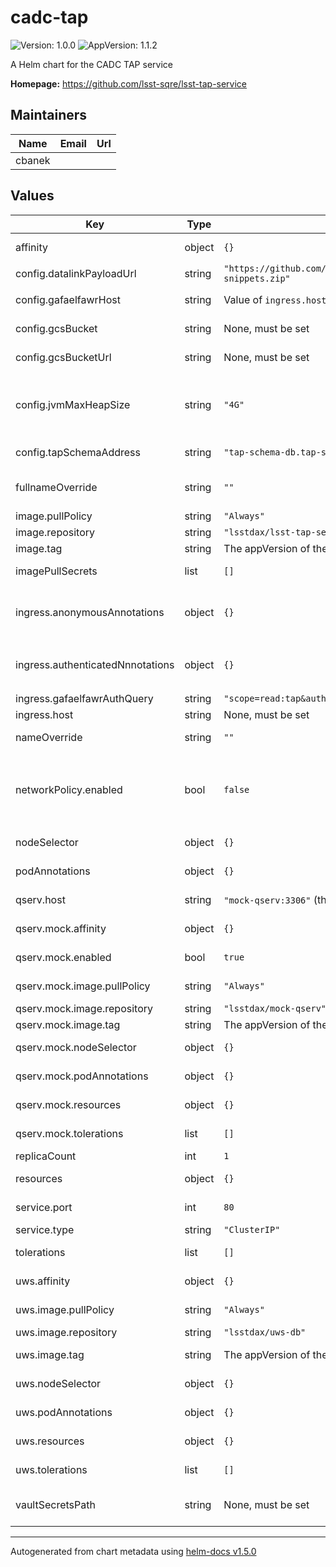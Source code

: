 # cadc-tap

![Version: 1.0.0](https://img.shields.io/badge/Version-1.0.0-informational?style=flat-square) ![AppVersion: 1.1.2](https://img.shields.io/badge/AppVersion-1.1.2-informational?style=flat-square)

A Helm chart for the CADC TAP service

**Homepage:** <https://github.com/lsst-sqre/lsst-tap-service>

## Maintainers

| Name | Email | Url |
| ---- | ------ | --- |
| cbanek |  |  |

## Values

| Key | Type | Default | Description |
|-----|------|---------|-------------|
| affinity | object | `{}` | Affinity rules for the Gafaelfawr frontend pod |
| config.datalinkPayloadUrl | string | `"https://github.com/lsst/sdm_schemas/releases/download/1.1.4/datalink-snippets.zip"` | Datalink payload URL |
| config.gafaelfawrHost | string | Value of `ingress.host` | Gafaelfawr hostname to get user information from a token |
| config.gcsBucket | string | None, must be set | Name of GCS bucket in which to store results |
| config.gcsBucketUrl | string | None, must be set | Base URL for results stored in GCS bucket |
| config.jvmMaxHeapSize | string | `"4G"` | Java heap size, which will set the maximum size of the heap. Otherwise Java would determine it based on how much memory is available and black maths. |
| config.tapSchemaAddress | string | `"tap-schema-db.tap-schema.svc.cluster.local:3306"` | Address to a MySQL database containing TAP schema data |
| fullnameOverride | string | `""` | Override the full name for resources (includes the release name) |
| image.pullPolicy | string | `"Always"` | Pull policy for the tap image |
| image.repository | string | `"lsstdax/lsst-tap-service"` | tap image to use |
| image.tag | string | The appVersion of the chart | Tag of tap image to use |
| imagePullSecrets | list | `[]` | Secret names to use for all Docker pulls |
| ingress.anonymousAnnotations | object | `{}` | Additional annotations to use for endpoints that allow anonymous access, such as `/capabilities` and `/availability` |
| ingress.authenticatedNnnotations | object | `{}` | Additional annotations to use for endpoints that are authenticated, such as `/sync`, `/async`, and `/tables` |
| ingress.gafaelfawrAuthQuery | string | `"scope=read:tap&auth_type=basic&delegate_to=tap"` | Gafaelfawr auth query string |
| ingress.host | string | None, must be set | Hostname for the ingress |
| nameOverride | string | `""` | Override the base name for resources |
| networkPolicy.enabled | bool | `false` | Whether to restrict access to the service. Only enable if the ingress controller namespace is tagged with `gafaelfawr.lsst.io/ingress: "true"`. |
| nodeSelector | object | `{}` | Node selector rules for the Gafaelfawr frontend pod |
| podAnnotations | object | `{}` | Annotations for the Gafaelfawr frontend pod |
| qserv.host | string | `"mock-qserv:3306"` (the mock QServ) | QServ hostname:port to connect to |
| qserv.mock.affinity | object | `{}` | Affinity rules for the mock QServ pod |
| qserv.mock.enabled | bool | `true` | Spin up a container to pretend to be QServ. |
| qserv.mock.image.pullPolicy | string | `"Always"` | Pull policy for the mock QServ image |
| qserv.mock.image.repository | string | `"lsstdax/mock-qserv"` | Mock QServ image to use |
| qserv.mock.image.tag | string | The appVersion of the chart | Tag of mock QServ image to use |
| qserv.mock.nodeSelector | object | `{}` | Node selection rules for the mock QServ pod |
| qserv.mock.podAnnotations | object | `{}` | Annotations for the mock QServ pod |
| qserv.mock.resources | object | `{}` | Resource limits and requests for the mock QServ pod |
| qserv.mock.tolerations | list | `[]` | Tolerations for the mock QServ pod |
| replicaCount | int | `1` | Number of pods to start |
| resources | object | `{}` | Resource limits and requests for the Gafaelfawr frontend pod |
| service.port | int | `80` | Port of the service to create and map to the ingress |
| service.type | string | `"ClusterIP"` | Type of service to create |
| tolerations | list | `[]` | Tolerations for the Gafaelfawr frontend pod |
| uws.affinity | object | `{}` | Affinity rules for the UWS database pod |
| uws.image.pullPolicy | string | `"Always"` | Pull policy for the UWS database image |
| uws.image.repository | string | `"lsstdax/uws-db"` | UWS database image to use |
| uws.image.tag | string | The appVersion of the chart | Tag of UWS database image to use |
| uws.nodeSelector | object | `{}` | Node selection rules for the UWS database pod |
| uws.podAnnotations | object | `{}` | Annotations for the UWS databse pod |
| uws.resources | object | `{}` | Resource limits and requests for the UWS database pod |
| uws.tolerations | list | `[]` | Tolerations for the UWS database pod |
| vaultSecretsPath | string | None, must be set | Path to the Vault secret (`secret/k8s_operator/<host>/tap`, for example) |

----------------------------------------------
Autogenerated from chart metadata using [helm-docs v1.5.0](https://github.com/norwoodj/helm-docs/releases/v1.5.0)
